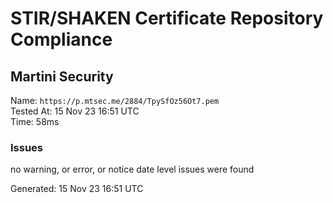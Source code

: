 # STIR/SHAKEN Certificate Repository Compliance

## Martini Security

Name: `https://p.mtsec.me/2884/TpySfOz56Ot7.pem`\
Tested At: 15 Nov 23 16:51 UTC\
Time: 58ms

### Issues

no warning, or error, or notice date level issues were found

Generated: 15 Nov 23 16:51 UTC